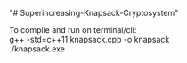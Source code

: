 "# Superincreasing-Knapsack-Cryptosystem" 

To compile and run on terminal/cli:<br>
g++ -std=c++11 knapsack.cpp -o knapsack<br>
./knapsack.exe